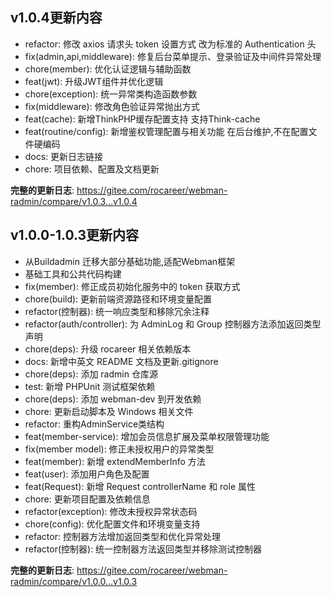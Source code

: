 ## v1.0.4更新内容
* refactor: 修改 axios 请求头 token 设置方式 改为标准的 Authentication 头
* fix(admin,api,middleware): 修复后台菜单提示、登录验证及中间件异常处理
* chore(member): 优化认证逻辑与辅助函数
* feat(jwt): 升级JWT组件并优化逻辑
* chore(exception): 统一异常类构造函数参数
* fix(middleware): 修改角色验证异常抛出方式
* feat(cache): 新增ThinkPHP缓存配置支持 支持Think-cache
* feat(routine/config): 新增鉴权管理配置与相关功能 在后台维护,不在配置文件硬编码
* docs: 更新日志链接
* chore: 项目依赖、配置及文档更新

**完整的更新日志**: https://gitee.com/rocareer/webman-radmin/compare/v1.0.3...v1.0.4

## v1.0.0-1.0.3更新内容

* 从Buildadmin 迁移大部分基础功能,适配Webman框架
* 基础工具和公共代码构建
* fix(member): 修正成员初始化服务中的 token 获取方式
* chore(build): 更新前端资源路径和环境变量配置
* refactor(控制器): 统一响应类型和移除冗余注释
* refactor(auth/controller): 为 AdminLog 和 Group 控制器方法添加返回类型声明
* chore(deps): 升级 rocareer 相关依赖版本
* docs: 新增中英文 README 文档及更新.gitignore
* chore(deps): 添加 radmin 仓库源
* test: 新增 PHPUnit 测试框架依赖
* chore(deps): 添加 webman-dev 到开发依赖
* chore: 更新启动脚本及 Windows 相关文件
* refactor: 重构AdminService类结构
* feat(member-service): 增加会员信息扩展及菜单权限管理功能
* fix(member model): 修正未授权用户的异常类型
* feat(member): 新增 extendMemberInfo 方法
* feat(user): 添加用户角色及配置
* feat(Request): 新增 Request controllerName 和 role 属性
* chore: 更新项目配置及依赖信息
* refactor(exception): 修改未授权异常状态码
* chore(config): 优化配置文件和环境变量支持
* refactor: 控制器方法增加返回类型和优化异常处理
* refactor(控制器): 统一控制器方法返回类型并移除测试控制器

**完整的更新日志**: https://gitee.com/rocareer/webman-radmin/compare/v1.0.0...v1.0.3
